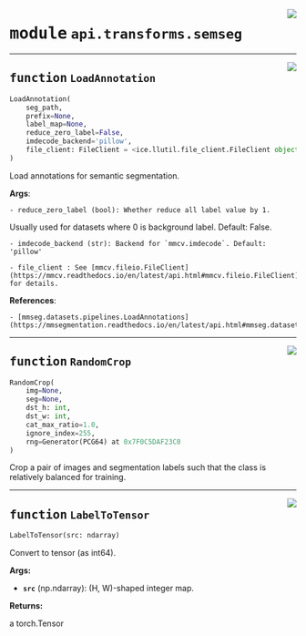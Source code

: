 <!-- markdownlint-disable -->

<a href="https://github.com/tjyuyao/ice-learn/blob/main/ice/api/transforms/semseg.py#L0"><img align="right" style="float:right;" src="https://img.shields.io/badge/-source-cccccc?style=flat-square"></a>

# <kbd>module</kbd> `api.transforms.semseg`







---

<a href="https://github.com/tjyuyao/ice-learn/blob/main/ice/llutil/dictprocess.py#L12"><img align="right" style="float:right;" src="https://img.shields.io/badge/-source-cccccc?style=flat-square"></a>

## <kbd>function</kbd> `LoadAnnotation`

```python
LoadAnnotation(
    seg_path,
    prefix=None,
    label_map=None,
    reduce_zero_label=False,
    imdecode_backend='pillow',
    file_client: FileClient = <ice.llutil.file_client.FileClient object at 0x7f0c6903b040>
)
```

Load annotations for semantic segmentation.


**Args**:

    - reduce_zero_label (bool): Whether reduce all label value by 1.
 Usually used for datasets where 0 is background label.
 Default: False.

    - imdecode_backend (str): Backend for `mmcv.imdecode`. Default: 'pillow'

    - file_client : See [mmcv.fileio.FileClient](https://mmcv.readthedocs.io/en/latest/api.html#mmcv.fileio.FileClient) for details.


**References**:

    - [mmseg.datasets.pipelines.LoadAnnotations](https://mmsegmentation.readthedocs.io/en/latest/api.html#mmseg.datasets.pipelines.LoadAnnotations)





---

<a href="https://github.com/tjyuyao/ice-learn/blob/main/ice/llutil/dictprocess.py#L58"><img align="right" style="float:right;" src="https://img.shields.io/badge/-source-cccccc?style=flat-square"></a>

## <kbd>function</kbd> `RandomCrop`

```python
RandomCrop(
    img=None,
    seg=None,
    dst_h: int,
    dst_w: int,
    cat_max_ratio=1.0,
    ignore_index=255,
    rng=Generator(PCG64) at 0x7F0C5DAF23C0
)
```

Crop a pair of images and segmentation labels such that the class is relatively balanced for training.





---

<a href="https://github.com/tjyuyao/ice-learn/blob/main/ice/llutil/dictprocess.py#L86"><img align="right" style="float:right;" src="https://img.shields.io/badge/-source-cccccc?style=flat-square"></a>

## <kbd>function</kbd> `LabelToTensor`

```python
LabelToTensor(src: ndarray)
```

Convert to tensor (as int64).




**Args:**


 - <b>`src`</b> (np.ndarray):  (H, W)-shaped integer map.




**Returns:**

a torch.Tensor





